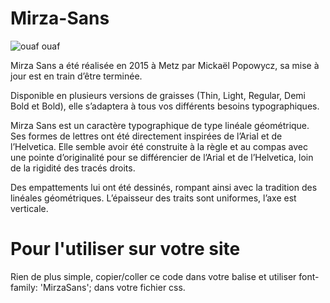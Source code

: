 # Mirza-Sans

![ouaf ouaf](https://www.uberfont.fr/wp-content/uploads/2018/09/slider_mirza_chien.jpg)

Mirza Sans a été réalisée en 2015 à Metz par Mickaël Popowycz, sa mise à jour est en train d’être terminée.

Disponible en plusieurs versions de graisses (Thin, Light, Regular, Demi Bold et Bold), elle s’adaptera à tous vos différents besoins typographiques.

Mirza Sans est un caractère typographique de type linéale géométrique. Ses formes de lettres ont été directement inspirées de l’Arial et de l’Helvetica. Elle semble avoir été construite à la règle et au compas avec une pointe d’originalité pour se différencier de l’Arial et de l’Helvetica, loin de la rigidité des tracés droits.

Des empattements lui ont été dessinés, rompant ainsi avec la tradition des linéales géométriques. L’épaisseur des traits sont uniformes, l’axe est verticale.

# Pour l'utiliser sur votre site

Rien de plus simple, copier/coller ce code dans votre balise <head> et utiliser font-family: 'MirzaSans'; dans votre fichier css.

<link rel="stylesheet" href="https://www.uberfont.fr/wp-content/uploads/2020/02/mirzasans.css" type="text/css" charset="utf-8" />
